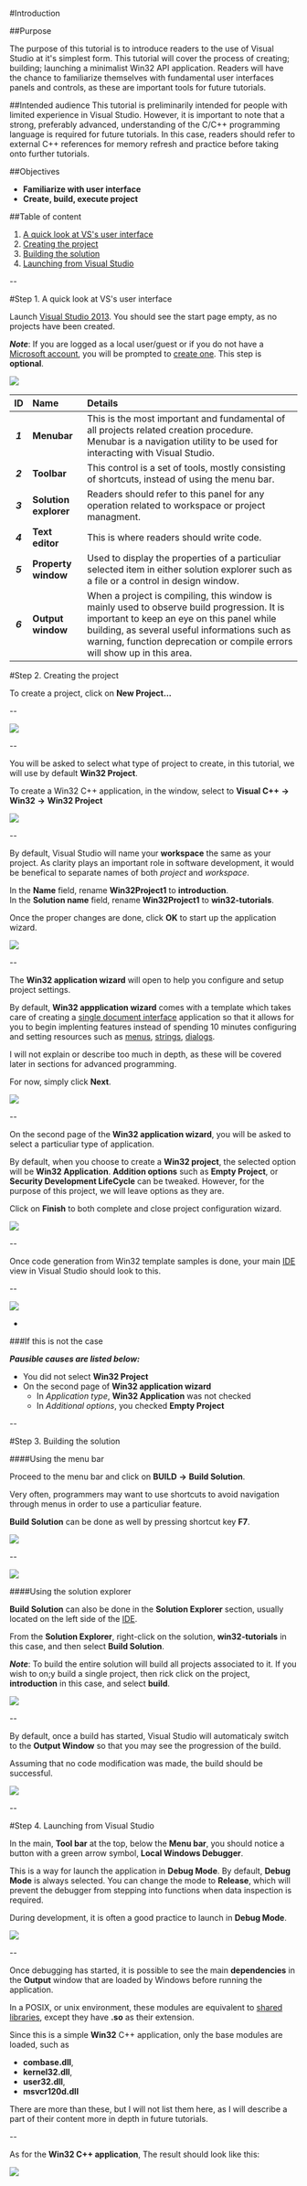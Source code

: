 #Introduction

##Purpose

The purpose of this tutorial is to introduce readers to the use of Visual Studio at it's simplest form. This tutorial will cover the process of creating; building; launching a minimalist Win32 API application. Readers will have the chance to familiarize themselves with fundamental user interfaces panels and controls, as these are important tools for future tutorials.

##Intended audience
This tutorial is preliminarily intended for people with limited experience in Visual Studio. However, it is important to note that a strong, preferably advanced, understanding of the C/C++ programming language is required for future tutorials.
In this case, readers should refer to external C++ references for memory refresh and practice before taking onto further tutorials.

##Objectives
* **Familiarize with user interface**
* **Create, build, execute project**

##Table of content
1. [A quick look at VS's user interface](#step-1-a-quick-look-at-vss-user-interface)
2. [Creating the project](#step-2-creating-the-project)
3. [Building the solution](#step-3-building-the-solution)
4. [Launching from Visual Studio](#step-4-launching-from-visual-studio)

--

#Step 1. A quick look at VS's user interface

Launch [Visual Studio 2013](https://www.visualstudio.com/en-us/downloads/download-visual-studio-vs.aspx). You should see the start page empty, as no projects have been created.  

***Note***: If you are logged as a local user/guest or if you do not have a [Microsoft account](http://en.wikipedia.org/wiki/Microsoft_account), you will be prompted to [create one](https://login.live.com/). This step is **optional**.

![](images/visual-studio-introduction-2.png)

|ID|Name|Details|
|:--:|:--|:--|
|**_1_** | **Menubar** | This is the most important and fundamental of all projects related creation procedure. Menubar is a navigation utility to be used for interacting with Visual Studio. |
|**_2_** | **Toolbar** | This control is a set of tools, mostly consisting of shortcuts, instead of using the menu bar. |
|**_3_** | **Solution explorer** | Readers should refer to this panel for any operation related to workspace or project managment. |
|**_4_** | **Text editor** | This is where readers should write code. |
|**_5_** | **Property window** | Used to display the properties of a particuliar selected item in either solution explorer such as a file or a control in design window. |
|**_6_** | **Output window** | When a project is compiling, this window is mainly used to observe build progression. It is important to keep an eye on this panel while building, as several useful informations such as warning, function deprecation or compile errors will show up in this area. |

#Step 2. Creating the project

To create a project, click on **New Project...**

--

![](images/visual-studio.png)

--

You will be asked to select what type of project to create, in this tutorial, we will use by default **Win32 Project**.  

To create a Win32 C++ application, in the window, select to **Visual C++** **→** **Win32** **→** **Win32 Project**

![](images/new-project.png)


--

By default, Visual Studio will name your **workspace** the same as your project. As clarity plays an important role in software development, it would be benefical to separate names of both *project* and *workspace*.  

In the **Name** field, rename **Win32Project1** to **introduction**.  
In the **Solution name** field, rename **Win32Project1** to **win32-tutorials**.

Once the proper changes are done, click **OK** to start up the application wizard.


![](images/new-project-2.png)

--

The **Win32 application wizard** will open to help you configure and setup project settings.  

By default, **Win32 appplication wizard** comes with a template which takes care of creating a [single document interface](http://en.wikipedia.org/wiki/Single_document_interface) application so that it allows for you to begin implenting features instead of spending 10 minutes configuring and setting resources such as [menus](https://msdn.microsoft.com/en-us/library/windows/desktop/ms647553(v=vs.85).aspx), [strings](https://msdn.microsoft.com/en-us/library/windows/desktop/ms647465(v=vs.85).aspx), [dialogs](https://msdn.microsoft.com/en-us/library/windows/desktop/ms644994(v=vs.85).aspx).  

I will not explain or describe too much in depth, as these will be covered later in sections for advanced programming.

For now, simply click **Next**.

![](images/win32-app-wizard.png)

--

On the second page of the **Win32 application wizard**, you will be asked to select a particuliar type of application.

By default, when you choose to create a **Win32 project**, the selected option will be **Win32 Application**. **Addition options** such as **Empty Project**, or **Security Development LifeCycle** can be tweaked. However, for the purpose of this project, we will leave options as they are.

Click on **Finish** to both complete and close project configuration wizard.


![](images/win32-app-wizard-2.png)

--

Once code generation from Win32 template samples is done, your main [IDE](http://en.wikipedia.org/wiki/Integrated_development_environment) view in Visual Studio should look to this.

--

![](images/visual-studio-introduction.png)

-

###If this is not the case

***Pausible causes are listed below:***

* You did not select **Win32 Project**
* On the second page of **Win32 application wizard**
  * In *Application type*, **Win32 Application** was not checked
  * In *Additional options*, you checked **Empty Project**  


--

#Step 3. Building the solution

####Using the menu bar

Proceed to the menu bar and click on **BUILD** **→** **Build Solution**.  

Very often, programmers may want to use shortcuts to avoid navigation through menus in order to use a particuliar feature.

**Build Solution** can be done as well by pressing shortcut key **F7**.

![](images/menu-build.png)

--

![](images/build-solution.png)

####Using the solution explorer

**Build Solution** can also be done in the **Solution Explorer** section, usually located on the left side of the [IDE](http://en.wikipedia.org/wiki/Integrated_development_environment).

From the **Solution Explorer**, right-click on the solution, **win32-tutorials** in this case,  and then select **Build Solution**.  

***Note***:  To build the entire solution will build all projects associated to it. If you wish to on;y build a single project, then rick click on the project, **introduction** in this case, and select **build**.

![](images/build-rmb.png)

--

By default, once a build has started, Visual Studio will automaticaly switch to the **Output Window** so that you may see the progression of the build.

Assuming that no code modification was made, the build should be successful.

![](images/build-output.png)

--

#Step 4. Launching from Visual Studio

In the main, **Tool bar** at the top, below the **Menu bar**, you should notice a button with a green arrow symbol, **Local Windows Debugger**.

This is a way for launch the application in **Debug Mode**. By default, **Debug Mode** is always selected. You can change the mode to **Release**, which will prevent the debugger from stepping into functions when data inspection is required.

During development, it is often a good practice to launch in **Debug Mode**.

![](images/ribbon.png)

--

Once debugging has started, it is possible to see the main **dependencies** in the **Output** window that are loaded by Windows before running the application.  

In a POSIX, or unix environment, these modules are equivalent to [shared libraries](http://en.wikipedia.org/wiki/Library_%28computing%29#Shared_libraries), except they have **\.so** as their extension.

Since this is a simple **Win32** C++ application,  only the base modules are loaded, such as 

* **combase.dll**, 
* **kernel32.dll**, 
* **user32.dll**, 
* **msvcr120d.dll**  

There are more than these, but I will not list them here, as I will describe a part of their content more in depth in future tutorials.

--

As for the **Win32 C++ application**, The result should look like this:

![](images/window.PNG)
